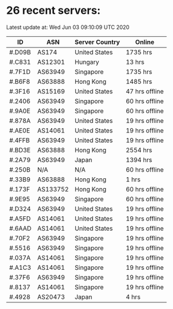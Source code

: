 # 26 recent servers:

Latest update at: Wed Jun 03 09:10:09 UTC 2020

| ID | ASN | Server Country | Online |
| -- | --- | -------------- | ------ |
| #.D09B | AS174 | United States | 1735 hrs |
| #.C831 | AS12301 | Hungary | 13 hrs |
| #.7F1D | AS63949 | Singapore | 1735 hrs |
| #.B6F8 | AS63888 | Hong Kong | 1485 hrs |
| #.3F16 | AS15169 | United States | 47 hrs offline |
| #.2406 | AS63949 | Singapore | 60 hrs offline |
| #.9A0E | AS63949 | Singapore | 60 hrs offline |
| #.878A | AS63949 | United States | 19 hrs offline |
| #.AE0E | AS14061 | United States | 19 hrs offline |
| #.4FFB | AS63949 | United States | 19 hrs offline |
| #.BD3E | AS63888 | Hong Kong | 2554 hrs |
| #.2A79 | AS63949 | Japan | 1394 hrs |
| #.250B | N/A | N/A | 60 hrs offline |
| #.33B9 | AS63888 | Hong Kong | 1 hrs |
| #.173F | AS133752 | Hong Kong | 60 hrs offline |
| #.9E95 | AS63949 | Singapore | 60 hrs offline |
| #.D324 | AS63949 | United States | 19 hrs offline |
| #.A5FD | AS14061 | United States | 19 hrs offline |
| #.6AAD | AS14061 | United States | 19 hrs offline |
| #.70F2 | AS63949 | Singapore | 19 hrs offline |
| #.5516 | AS63949 | Singapore | 19 hrs offline |
| #.037A | AS14061 | Singapore | 19 hrs offline |
| #.A1C3 | AS14061 | Singapore | 19 hrs offline |
| #.37F6 | AS63949 | Singapore | 19 hrs offline |
| #.8137 | AS14061 | Singapore | 19 hrs offline |
| #.4928 | AS20473 | Japan | 4 hrs |


